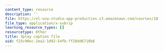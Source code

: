 ```yaml
---
content_type: resource
description: ''
file: https://ol-ocw-studio-app-production.s3.amazonaws.com/courses/18-01sc-single-variable-calculus-fall-2010/f25c90ec2ea21d9254fbff28dd6710b8_BSAA0akmPEU.srt
file_type: application/x-subrip
learning_resource_types: []
resourcetype: Other
title: 3play caption file
uid: f25c90ec-2ea2-1d92-54fb-ff28dd6710b8
---
```

